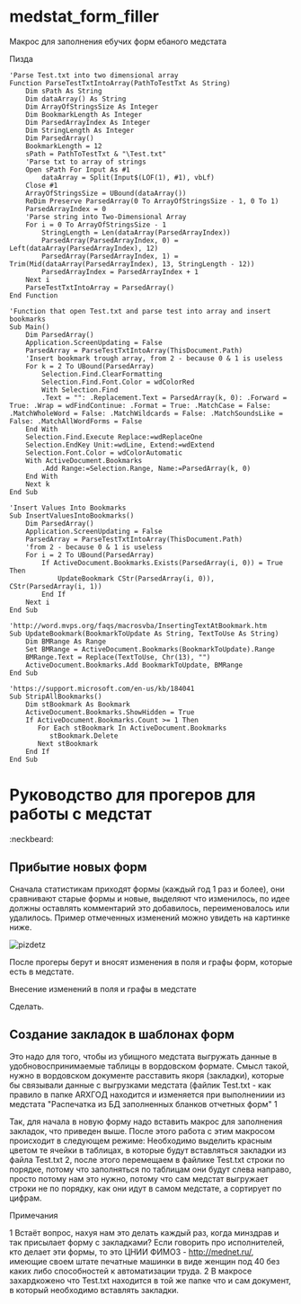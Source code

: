 # medstat_form_filler
Макрос для заполнения ебучих форм ебаного медстата

Пизда

```
'Parse Test.txt into two dimensional array
Function ParseTestTxtIntoArray(PathToTestTxt As String)
    Dim sPath As String
    Dim dataArray() As String
    Dim ArrayOfStringsSize As Integer
    Dim BookmarkLength As Integer
    Dim ParsedArrayIndex As Integer
    Dim StringLength As Integer
    Dim ParsedArray()
    BookmarkLength = 12
    sPath = PathToTestTxt & "\Test.txt"
    'Parse txt to array of strings
    Open sPath For Input As #1
        dataArray = Split(Input$(LOF(1), #1), vbLf)
    Close #1
    ArrayOfStringsSize = UBound(dataArray())
    ReDim Preserve ParsedArray(0 To ArrayOfStringsSize - 1, 0 To 1)
    ParsedArrayIndex = 0
    'Parse string into Two-Dimensional Array
    For i = 0 To ArrayOfStringsSize - 1
        StringLength = Len(dataArray(ParsedArrayIndex))
        ParsedArray(ParsedArrayIndex, 0) = Left(dataArray(ParsedArrayIndex), 12)
        ParsedArray(ParsedArrayIndex, 1) = Trim(Mid(dataArray(ParsedArrayIndex), 13, StringLength - 12))
        ParsedArrayIndex = ParsedArrayIndex + 1
    Next i
    ParseTestTxtIntoArray = ParsedArray()
End Function

'Function that open Test.txt and parse test into array and insert bookmarks
Sub Main()
    Dim ParsedArray()
    Application.ScreenUpdating = False
    ParsedArray = ParseTestTxtIntoArray(ThisDocument.Path)
    'Insert bookmark trough array, from 2 - because 0 & 1 is useless
    For k = 2 To UBound(ParsedArray)
        Selection.Find.ClearFormatting
        Selection.Find.Font.Color = wdColorRed
        With Selection.Find
        .Text = "": .Replacement.Text = ParsedArray(k, 0): .Forward = True: .Wrap = wdFindContinue: .Format = True: .MatchCase = False: .MatchWholeWord = False: .MatchWildcards = False: .MatchSoundsLike = False: .MatchAllWordForms = False
    End With
    Selection.Find.Execute Replace:=wdReplaceOne
    Selection.EndKey Unit:=wdLine, Extend:=wdExtend
    Selection.Font.Color = wdColorAutomatic
    With ActiveDocument.Bookmarks
        .Add Range:=Selection.Range, Name:=ParsedArray(k, 0)
    End With
    Next k
End Sub

'Insert Values Into Bookmarks
Sub InsertValuesIntoBookmarks()
    Dim ParsedArray()
    Application.ScreenUpdating = False
    ParsedArray = ParseTestTxtIntoArray(ThisDocument.Path)
    'from 2 - because 0 & 1 is useless
    For i = 2 To UBound(ParsedArray)
        If ActiveDocument.Bookmarks.Exists(ParsedArray(i, 0)) = True Then
            UpdateBookmark CStr(ParsedArray(i, 0)), CStr(ParsedArray(i, 1))
        End If
    Next i
End Sub

'http://word.mvps.org/faqs/macrosvba/InsertingTextAtBookmark.htm
Sub UpdateBookmark(BookmarkToUpdate As String, TextToUse As String)
    Dim BMRange As Range
    Set BMRange = ActiveDocument.Bookmarks(BookmarkToUpdate).Range
    BMRange.Text = Replace(TextToUse, Chr(13), "")
    ActiveDocument.Bookmarks.Add BookmarkToUpdate, BMRange
End Sub

'https://support.microsoft.com/en-us/kb/184041
Sub StripAllBookmarks()
    Dim stBookmark As Bookmark
    ActiveDocument.Bookmarks.ShowHidden = True
    If ActiveDocument.Bookmarks.Count >= 1 Then
       For Each stBookmark In ActiveDocument.Bookmarks
          stBookmark.Delete
       Next stBookmark
    End If
End Sub
```

# Руководство для прогеров для работы с медстат

:neckbeard:

## Прибытие новых форм

Сначала статистикам приходят формы (каждый год 1 раз и более), они сравнивают старые формы и новые, выделяют что изменилось, по идее должны оставлять комментарий это добавилось, переименовалось или удалилось. Пример отмеченных изменений можно увидеть на картинке ниже. 

![pizdetz](http://i.imgur.com/k064ewi.jpg)

После прогеры берут и вносят изменения в поля и графы форм, которые есть в медстате.

Внесение изменений в поля и графы в медстате

Сделать.

## Создание закладок в шаблонах форм

Это надо для того, чтобы из убищного медстата выгружать данные в удобновоспринимаемые таблицы в вордовском формате. Смысл такой, нужно в вордовском документе расставить якоря (закладки), которые бы связывали данные с выгрузками медстата (файлик Test.txt - как правило в папке ARXГОД находится и изменяется при выполнениии из медстата "Распечатка из БД заполненных бланков отчетных форм" 1

Так, для начала в новую форму надо вставить макрос для заполнения закладок, что приведен выше. После этого работа с этим макросом происходит в следующем режиме: Необходимо выделить красным цветом те ячейки в таблицах, в которые будут вставляться закладки из файла Test.txt 2, после этого перемещаем в файлике Test.txt строки по порядке, потому что заполняться по таблицам они будут слева направо, просто потому нам это нужно, потому что сам медстат выгружает строки не по порядку, как они идут в самом медстате, а сортирует по цифрам. 

Примечания

1 Встаёт вопрос, нахуя нам это делать каждый раз, когда минздрав и так присылает форму с закладками? Если говорить про исполнителей, кто делает эти формы, то это ЦНИИ ФИМОЗ - <http://mednet.ru/>, имеющие  своем штате печатные машинки в виде женщин под 40 без каких либо способностей к автоматизации труда.
2 В макросе захардкожено что Test.txt находится в той же папке что и сам документ, в который необходимо вставлять закладки.
